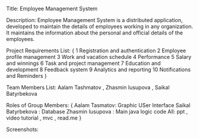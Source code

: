 Title: Employee Management System

Description: Employee Management System is a distributed application, developed to maintain the details of employees working in any organization. It maintains the information about the personal and official details of the employees.

Project Requirements List: {
    1 Registration and authentication
    2 Employee profile management
    3 Work and vacation schedule
    4 Performance
    5 Salary and winnings
    6 Task and project management
    7 Education and development
    8 Feedback system
    9 Analytics and reporting
    10 Notifications and Reminders
}

Team Members List: Aalam Tashmatov , Zhasmin Iusupova , Saikal Batyrbekova

Roles of Group Members: {
    Aalam Tasmatov: Graphic USer Interface 
    Saikal Batyrbekova : Database
    Zhasmin Iusupova : Main java logic code
    All: ppt , video tutorial , mvc , read.me } 

Screenshots:


